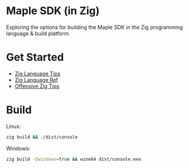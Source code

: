 # Maple SDK (in Zig)

Exploring the options for building the Maple SDK in the Zig programming language & build platform.

# Get Started

* [Zig Language Tips](https://ziglearn.org/chapter-0/)
* [Zig Language Ref](https://ziglang.org/documentation/master/)
* [Offensive Zig Tips](https://github.com/darkr4y/OffensiveZig#cross-compiling)


# Build

Linux:
```bash
zig build && ./dist/console
```

Windows:
```bash
zig build -Dwindows=true && wine64 dist/console.exe
```

